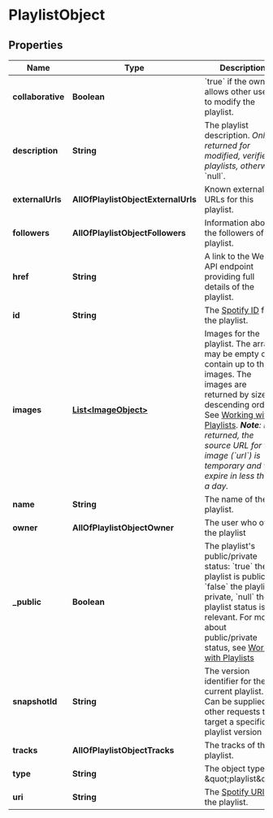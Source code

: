 # PlaylistObject

## Properties
Name | Type | Description | Notes
------------ | ------------- | ------------- | -------------
**collaborative** | **Boolean** | &#x60;true&#x60; if the owner allows other users to modify the playlist.  |  [optional]
**description** | **String** | The playlist description. _Only returned for modified, verified playlists, otherwise_ &#x60;null&#x60;.  |  [optional]
**externalUrls** | **AllOfPlaylistObjectExternalUrls** | Known external URLs for this playlist.  |  [optional]
**followers** | **AllOfPlaylistObjectFollowers** | Information about the followers of the playlist. |  [optional]
**href** | **String** | A link to the Web API endpoint providing full details of the playlist.  |  [optional]
**id** | **String** | The [Spotify ID](/documentation/web-api/concepts/spotify-uris-ids) for the playlist.  |  [optional]
**images** | [**List&lt;ImageObject&gt;**](ImageObject.md) | Images for the playlist. The array may be empty or contain up to three images. The images are returned by size in descending order. See [Working with Playlists](/documentation/web-api/concepts/playlists). _**Note**: If returned, the source URL for the image (&#x60;url&#x60;) is temporary and will expire in less than a day._  |  [optional]
**name** | **String** | The name of the playlist.  |  [optional]
**owner** | **AllOfPlaylistObjectOwner** | The user who owns the playlist  |  [optional]
**_public** | **Boolean** | The playlist&#x27;s public/private status: &#x60;true&#x60; the playlist is public, &#x60;false&#x60; the playlist is private, &#x60;null&#x60; the playlist status is not relevant. For more about public/private status, see [Working with Playlists](/documentation/web-api/concepts/playlists)  |  [optional]
**snapshotId** | **String** | The version identifier for the current playlist. Can be supplied in other requests to target a specific playlist version  |  [optional]
**tracks** | **AllOfPlaylistObjectTracks** | The tracks of the playlist.  |  [optional]
**type** | **String** | The object type: \&quot;playlist\&quot;  |  [optional]
**uri** | **String** | The [Spotify URI](/documentation/web-api/concepts/spotify-uris-ids) for the playlist.  |  [optional]
